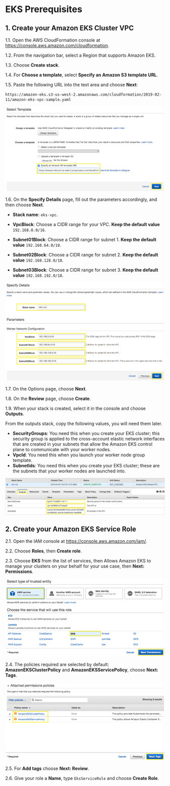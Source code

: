 # EKS Prerequisites

## 1. Create your Amazon EKS Cluster VPC

1.1\. Open the AWS CloudFormation console at https://console.aws.amazon.com/cloudformation.

1.2\. From the navigation bar, select a Region that supports Amazon EKS.

1.3\. Choose **Create stack**.

1.4\. For **Choose a template**, select **Specify an Amazon S3 template URL**.

1.5\. Paste the following URL into the text area and choose **Next**:

```
https://amazon-eks.s3-us-west-2.amazonaws.com/cloudformation/2019-02-11/amazon-eks-vpc-sample.yaml
```

![Select Template](../images/cf-template-s3.png)

1.6\. On the **Specify Details** page, fill out the parameters accordingly, and then choose **Next**.

  * **Stack name**: `eks-vpc`.

  * **VpcBlock**: Choose a CIDR range for your VPC. **Keep the default value** `192.168.0.0/16`.

  * **Subnet01Block**: Choose a CIDR range for subnet 1. **Keep the default value** `192.168.64.0/18`.

  * **Subnet02Block**: Choose a CIDR range for subnet 2. **Keep the default value** `192.168.128.0/18`.
  
  * **Subnet03Block**: Choose a CIDR range for subnet 3. **Keep the default value** `192.168.192.0/18`.

![Specify Details](../images/cf-details.png)

1.7\. On the Options page, choose **Next**.

1.8\. On the **Review** page, choose **Create**.

1.9\. When your stack is created, select it in the console and choose **Outputs**.

From the outputs stack, copy the following values, you will need them later.

  * **SecurityGroups**: You need this when you create your EKS cluster; this security group is applied to the cross-account elastic network interfaces that are created in your subnets that allow the Amazon EKS control plane to communicate with your worker nodes.
  * **VpcId**: You need this when you launch your worker node group template.
  * **SubnetIds**: You need this when you create your EKS cluster; these are the subnets that your worker nodes are launched into.

![Outputs](../images/cf-outputs.png)

## 2. Create your Amazon EKS Service Role

2.1\. Open the IAM console at https://console.aws.amazon.com/iam/.

2.2\. Choose **Roles**, then **Create role**.

2.3\. Choose **EKS** from the list of services, then Allows Amazon EKS to manage your clusters on your behalf for your use case, then **Next: Permissions**.

![Select Service Role](../images/iam-role-service.png)

2.4\. The policies required are selected by default: **AmazonEKSClusterPolicy** and **AmazonEKSServicePolicy**, choose **Next: Tags**.

![Role Policies](../images/iam-role-policies.png)

2.5\. For **Add tags** choose **Next: Review**.

2.6\. Give your role a **Name**, type `EksServiceRole` and choose **Create Role**.
